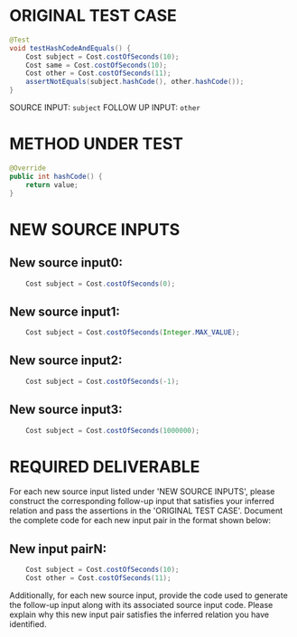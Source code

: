 # ORIGINAL TEST CASE
```java
@Test
void testHashCodeAndEquals() {
    Cost subject = Cost.costOfSeconds(10);
    Cost same = Cost.costOfSeconds(10);
    Cost other = Cost.costOfSeconds(11);
    assertNotEquals(subject.hashCode(), other.hashCode());
}

```
SOURCE INPUT: `subject`
FOLLOW UP INPUT: `other`


# METHOD UNDER TEST
```java
@Override
public int hashCode() {
    return value;
}

```


# NEW SOURCE INPUTS
## New source input0:
```java
    Cost subject = Cost.costOfSeconds(0);
```

## New source input1:
```java
    Cost subject = Cost.costOfSeconds(Integer.MAX_VALUE);
```

## New source input2:
```java
    Cost subject = Cost.costOfSeconds(-1);
```

## New source input3:
```java
    Cost subject = Cost.costOfSeconds(1000000);
```



# REQUIRED DELIVERABLE
For each new source input listed under 'NEW SOURCE INPUTS', please construct the corresponding follow-up input that satisfies your inferred relation and pass the assertions in the 'ORIGINAL TEST CASE'. Document the complete code for each new input pair in the format shown below:
## New input pairN:
```java
    Cost subject = Cost.costOfSeconds(10);
    Cost other = Cost.costOfSeconds(11);
```

Additionally, for each new source input, provide the code used to generate the follow-up input along with its associated source input code. Please explain why this new input pair satisfies the inferred relation you have identified.